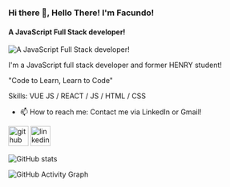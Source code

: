### Hi there 👋, Hello There! I'm Facundo!
#### A JavaScript Full Stack developer!
![A JavaScript Full Stack developer!](https://blog.soyhenry.com/content/images/2021/02/HEADER-BLOG-NEGRO-01.jpg)

I'm a JavaScript full stack developer and former HENRY student!

"Code to Learn, Learn to Code"

Skills: VUE JS / REACT / JS / HTML / CSS

- 📫 How to reach me:  Contact me via LinkedIn or Gmail! 


[<img src='https://cdn.jsdelivr.net/npm/simple-icons@3.0.1/icons/github.svg' alt='github' height='40'>](https://github.com/MazzeiFacundo)  [<img src='https://cdn.jsdelivr.net/npm/simple-icons@3.0.1/icons/linkedin.svg' alt='linkedin' height='40'>](https://www.linkedin.com/in/facundomazzei/)  

![GitHub stats](https://github-readme-stats.vercel.app/api?username=MazzeiFacundo&show_icons=true&count_private=true)  

![GitHub Activity Graph](https://activity-graph.herokuapp.com/graph?username=MazzeiFacundo)  

